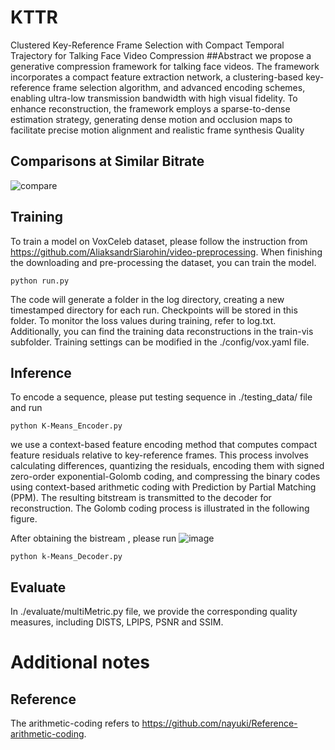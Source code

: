# KTTR
Clustered Key-Reference Frame Selection with Compact Temporal Trajectory for Talking Face Video Compression
##Abstract
 we propose a generative compression framework for talking face videos. The framework incorporates a compact feature extraction network, a clustering-based key-reference frame selection algorithm, and advanced encoding schemes, enabling ultra-low transmission bandwidth with high visual fidelity. To enhance reconstruction, the framework employs a sparse-to-dense estimation strategy, generating dense motion and occlusion maps to facilitate precise motion alignment and realistic frame synthesis Quality 
 ## Comparisons at Similar Bitrate
![compare](https://github.com/user-attachments/assets/f016cc00-f4a7-41c4-8ad3-5111f909763f)
## Training
To train a model on VoxCeleb dataset, please follow the instruction from https://github.com/AliaksandrSiarohin/video-preprocessing. When finishing the downloading and pre-processing the dataset, you can train the model.
```
python run.py
```
The code will generate a folder in the log directory, creating a new timestamped directory for each run. Checkpoints will be stored in this folder. To monitor the loss values during training, refer to log.txt. Additionally, you can find the training data reconstructions in the train-vis subfolder. Training settings can be modified in the ./config/vox.yaml file.
## Inference
To encode a sequence, please put testing sequence in ./testing_data/ file and run

```
python K-Means_Encoder.py
```
we use a context-based feature encoding method that computes compact feature residuals relative to key-reference frames. This process involves calculating differences, quantizing the residuals, encoding them with signed zero-order exponential-Golomb coding, and compressing the binary codes using context-based arithmetic coding with Prediction by Partial Matching (PPM). The resulting bitstream is transmitted to the decoder for reconstruction. The Golomb coding process is illustrated in the following figure.


After obtaining the bistream , please run
![image](https://github.com/user-attachments/assets/a2bdf4db-0ba1-495a-a941-08e556de9510)
```
python k-Means_Decoder.py
```


## Evaluate
In ./evaluate/multiMetric.py file, we provide the corresponding quality measures, including DISTS, LPIPS, PSNR and SSIM.
# Additional notes
## Reference
The arithmetic-coding refers to https://github.com/nayuki/Reference-arithmetic-coding.

